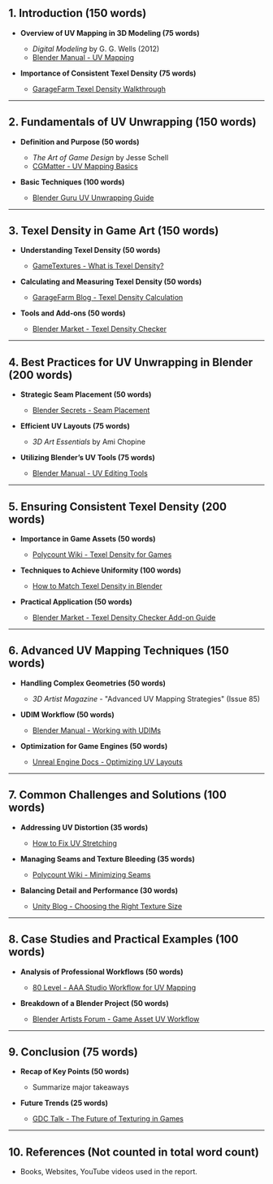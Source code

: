 ## **1. Introduction (150 words)**
- **Overview of UV Mapping in 3D Modeling (75 words)**
  - *Digital Modeling* by G. G. Wells (2012)  
  - [Blender Manual - UV Mapping](https://docs.blender.org/manual/en/latest/modeling/meshes/uv/index.html)  

- **Importance of Consistent Texel Density (75 words)**
  - [GarageFarm Texel Density Walkthrough](https://garagefarm.net/blog/a-texel-density-walkthrough-for-blender-artists)  

---

## **2. Fundamentals of UV Unwrapping (150 words)**
- **Definition and Purpose (50 words)**
  - *The Art of Game Design* by Jesse Schell  
  - [CGMatter - UV Mapping Basics](https://www.youtube.com/watch?v=A1hXfyB1JjU)  

- **Basic Techniques (100 words)**
  - [Blender Guru UV Unwrapping Guide](https://www.blenderguru.com/tutorials/quick-uv-mapping)  

---

## **3. Texel Density in Game Art (150 words)**
- **Understanding Texel Density (50 words)**
  - [GameTextures - What is Texel Density?](https://gametextures.com/articles/texel-density/)  

- **Calculating and Measuring Texel Density (50 words)**
  - [GarageFarm Blog - Texel Density Calculation](https://garagefarm.net/blog/a-texel-density-walkthrough-for-blender-artists)  

- **Tools and Add-ons (50 words)**
  - [Blender Market - Texel Density Checker](https://blendermarket.com/products/texel-density-checker)  

---

## **4. Best Practices for UV Unwrapping in Blender (200 words)**
- **Strategic Seam Placement (50 words)**
  - [Blender Secrets - Seam Placement](https://www.youtube.com/watch?v=v5zW8j2BdsU)  

- **Efficient UV Layouts (75 words)**
  - *3D Art Essentials* by Ami Chopine  

- **Utilizing Blender’s UV Tools (75 words)**
  - [Blender Manual - UV Editing Tools](https://docs.blender.org/manual/en/latest/editors/uv/index.html)  

---

## **5. Ensuring Consistent Texel Density (200 words)**
- **Importance in Game Assets (50 words)**
  - [Polycount Wiki - Texel Density for Games](https://wiki.polycount.com/wiki/Texel_Density)  

- **Techniques to Achieve Uniformity (100 words)**
  - [How to Match Texel Density in Blender](https://www.youtube.com/watch?v=2SndE5G5e5M)  

- **Practical Application (50 words)**
  - [Blender Market - Texel Density Checker Add-on Guide](https://blendermarket.com/products/texel-density-checker)  

---

## **6. Advanced UV Mapping Techniques (150 words)**
- **Handling Complex Geometries (50 words)**
  - *3D Artist Magazine* - "Advanced UV Mapping Strategies" (Issue 85)  

- **UDIM Workflow (50 words)**
  - [Blender Manual - Working with UDIMs](https://docs.blender.org/manual/en/latest/editors/image_editor/udim.html)  

- **Optimization for Game Engines (50 words)**
  - [Unreal Engine Docs - Optimizing UV Layouts](https://docs.unrealengine.com/5.0/en-US/optimizing-textures-and-materials-in-unreal-engine/)  

---

## **7. Common Challenges and Solutions (100 words)**
- **Addressing UV Distortion (35 words)**
  - [How to Fix UV Stretching](https://www.youtube.com/watch?v=Od-RnXrsL1w)  

- **Managing Seams and Texture Bleeding (35 words)**
  - [Polycount Wiki - Minimizing Seams](https://wiki.polycount.com/wiki/Seams)  

- **Balancing Detail and Performance (30 words)**
  - [Unity Blog - Choosing the Right Texture Size](https://blog.unity.com/technology/choosing-the-right-texture-size-for-your-game)  

---

## **8. Case Studies and Practical Examples (100 words)**
- **Analysis of Professional Workflows (50 words)**
  - [80 Level - AAA Studio Workflow for UV Mapping](https://80.lv/articles/optimizing-uvs-in-aaa-pipelines/)  

- **Breakdown of a Blender Project (50 words)**
  - [Blender Artists Forum - Game Asset UV Workflow](https://blenderartists.org/t/optimizing-uv-maps-for-games/1274531)  

---

## **9. Conclusion (75 words)**
- **Recap of Key Points (50 words)**
  - Summarize major takeaways  

- **Future Trends (25 words)**
  - [GDC Talk - The Future of Texturing in Games](https://www.gdcvault.com/)  

---

## **10. References (Not counted in total word count)**
- Books, Websites, YouTube videos used in the report.  
